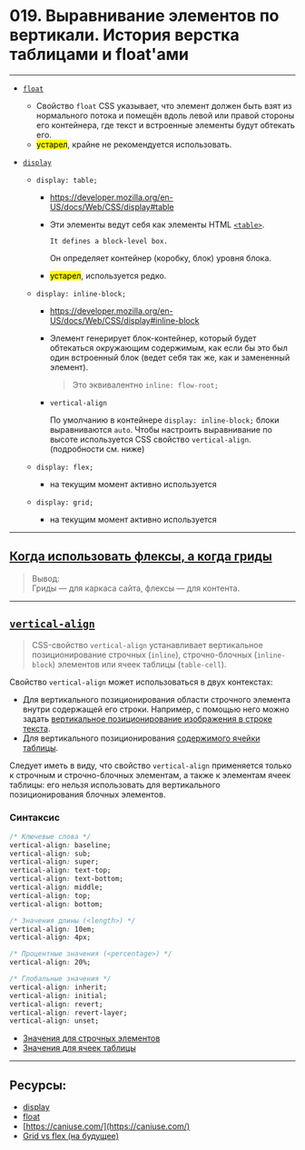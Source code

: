 # 019. Выравнивание элементов по вертикали. История верстка таблицами и float'ами

---

- [`float`](https://developer.mozilla.org/ru/docs/Web/CSS/float)

  - Свойство `float` CSS указывает, что элемент должен быть взят из нормального потока и помещён вдоль левой или правой стороны его контейнера, где текст и встроенные элементы будут обтекать его.
  - <mark>устарел</mark>, крайне не рекомендуется использовать.

- [`display`](https://developer.mozilla.org/ru/docs/Web/CSS/display)

  - `display: table;`

    - https://developer.mozilla.org/en-US/docs/Web/CSS/display#table

    - Эти элементы ведут себя как элементы HTML [`<table>`](https://developer.mozilla.org/en-US/docs/Web/HTML/Element/table).

          It defines a block-level box.

      Он определяет контейнер (коробку, блок) уровня блока.

    - <mark>устарел</mark>, используется редко.

  - `display: inline-block;`

    - https://developer.mozilla.org/en-US/docs/Web/CSS/display#inline-block

    - Элемент генерирует блок-контейнер, который будет обтекаться окружающим содержимым, как если бы это был один встроенный блок (ведет себя так же, как и замененный элемент).

      > Это эквивалентно `inline: flow-root;`

    - `vertical-align`

      По умолчанию в контейнере `display: inline-block;` блоки выравниваются `auto`. Чтобы настроить выравнивание по высоте используется CSS свойство `vertical-align`. (подробности см. ниже)

  - `display: flex;`

    - на текущим момент активно используется

  - `display: grid;`

    - на текущим момент активно используется

---

## [Когда использовать флексы, а когда гриды](https://htmlacademy.ru/blog/css/flexbox-vs-grid)

> Вывод: <br>
> Гриды — для каркаса сайта, флексы — для контента.

---

## [`vertical-align`](https://developer.mozilla.org/ru/docs/Web/CSS/vertical-align)

> CSS-свойство `vertical-align` устанавливает вертикальное позиционирование строчных (`inline`), строчно-блочных (`inline-block`) элементов или ячеек таблицы (`table-cell`).

Свойство `vertical-align` может использоваться в двух контекстах:

- Для вертикального позиционирования области строчного элемента внутри содержащей его строки. Например, с помощью него можно задать [вертикальное позиционирование изображения в строке текста](https://developer.mozilla.org/ru/docs/Web/CSS/vertical-align#%D0%B2%D0%B5%D1%80%D1%82%D0%B8%D0%BA%D0%B0%D0%BB%D1%8C%D0%BD%D0%BE%D0%B5_%D0%BF%D0%BE%D0%B7%D0%B8%D1%86%D0%B8%D0%BE%D0%BD%D0%B8%D1%80%D0%BE%D0%B2%D0%B0%D0%BD%D0%B8%D0%B5_%D1%81%D1%82%D1%80%D0%BE%D1%87%D0%BD%D0%BE%D0%B3%D0%BE_%D1%8D%D0%BB%D0%B5%D0%BC%D0%B5%D0%BD%D1%82%D0%B0).
- Для вертикального позиционирования [содержимого ячейки таблицы](https://developer.mozilla.org/ru/docs/Web/CSS/vertical-align#%D0%B2%D0%B5%D1%80%D1%82%D0%B8%D0%BA%D0%B0%D0%BB%D1%8C%D0%BD%D0%BE%D0%B5_%D0%BF%D0%BE%D0%B7%D0%B8%D1%86%D0%B8%D0%BE%D0%BD%D0%B8%D1%80%D0%BE%D0%B2%D0%B0%D0%BD%D0%B8%D0%B5_%D1%81%D0%BE%D0%B4%D0%B5%D1%80%D0%B6%D0%B8%D0%BC%D0%BE%D0%B3%D0%BE_%D1%8F%D1%87%D0%B5%D0%B9%D0%BA%D0%B8_%D1%82%D0%B0%D0%B1%D0%BB%D0%B8%D1%86%D1%8B).

Следует иметь в виду, что свойство `vertical-align` применяется только к строчным и строчно-блочных элементам, а также к элементам ячеек таблицы: его нельзя использовать для вертикального позиционирования блочных элементов.

### Синтаксис

```css
/* Ключевые слова */
vertical-align: baseline;
vertical-align: sub;
vertical-align: super;
vertical-align: text-top;
vertical-align: text-bottom;
vertical-align: middle;
vertical-align: top;
vertical-align: bottom;

/* Значения длины (<length>) */
vertical-align: 10em;
vertical-align: 4px;

/* Процентные значения (<percentage>) */
vertical-align: 20%;

/* Глобальные значения */
vertical-align: inherit;
vertical-align: initial;
vertical-align: revert;
vertical-align: revert-layer;
vertical-align: unset;
```

- [Значения для строчных элементов](https://developer.mozilla.org/ru/docs/Web/CSS/vertical-align#%D0%B7%D0%BD%D0%B0%D1%87%D0%B5%D0%BD%D0%B8%D1%8F_%D0%B4%D0%BB%D1%8F_%D1%81%D1%82%D1%80%D0%BE%D1%87%D0%BD%D1%8B%D1%85_%D1%8D%D0%BB%D0%B5%D0%BC%D0%B5%D0%BD%D1%82%D0%BE%D0%B2)
- [Значения для ячеек таблицы](https://developer.mozilla.org/ru/docs/Web/CSS/vertical-align#%D0%B7%D0%BD%D0%B0%D1%87%D0%B5%D0%BD%D0%B8%D1%8F_%D0%B4%D0%BB%D1%8F_%D1%8F%D1%87%D0%B5%D0%B5%D0%BA_%D1%82%D0%B0%D0%B1%D0%BB%D0%B8%D1%86%D1%8B)

---

## Ресурсы:

- [display](https://developer.mozilla.org/en-US/docs/Web/CSS/display)
- [float](https://developer.mozilla.org/en-US/docs/Web/CSS/float)
- [https://caniuse.com/](https://caniuse.com/)
- [Grid vs flex (на будущее)](https://htmlacademy.ru/blog/css/flexbox-vs-grid)
